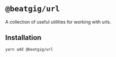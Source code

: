 # `@beatgig/url`

A collection of useful utilities for working with urls.

## Installation

```bash
yarn add @beatgig/url
```
